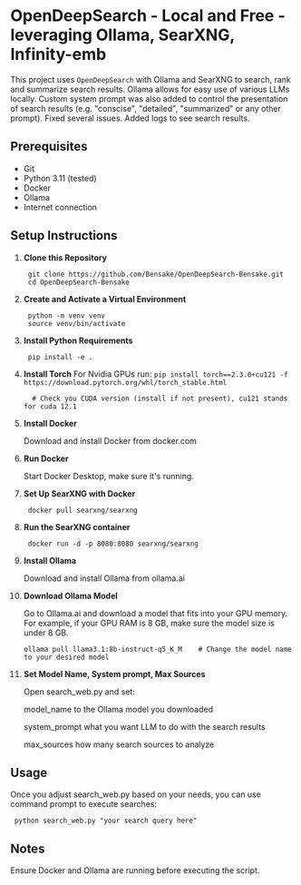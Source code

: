 # OpenDeepSearch - Local and Free - leveraging Ollama, SearXNG, Infinity-emb

This project uses `OpenDeepSearch` with Ollama and SearXNG to search, rank and summarize search results. Ollama allows for easy use of various LLMs locally. Custom system prompt was also added to control the presentation of search results (e.g. "conscise", "detailed", "summarized" or any other prompt). Fixed several issues. Added logs to see search results.

## Prerequisites
- Git
- Python 3.11 (tested)
- Docker
- Ollama
- Internet connection

## Setup Instructions

1. **Clone this Repository**
   
   		git clone https://github.com/Bensake/OpenDeepSearch-Bensake.git
   		cd OpenDeepSearch-Bensake
   
2. **Create and Activate a Virtual Environment**

		python -m venv venv
  		source venv/bin/activate
   
3. **Install Python Requirements**   

		pip install -e .
4. **Install Torch**
   For Nvidia GPUs run:
   		```pip install torch==2.3.0+cu121 -f https://download.pytorch.org/whl/torch_stable.html```
   
   		 # Check you CUDA version (install if not present), cu121 stands for cuda 12.1
   
6. **Install Docker**	
	
	Download and install Docker from docker.com
	
7. **Run Docker**	

	Start Docker Desktop, make sure it's running.
	
8. **Set Up SearXNG with Docker**

		docker pull searxng/searxng
	
9. **Run the SearXNG container**	

		docker run -d -p 8080:8080 searxng/searxng
	
10. **Install Ollama**	

	Download and install Ollama from ollama.ai
	
11. **Download Ollama Model**	

	Go to Ollama.ai and download a model that fits into your GPU memory. For example, if your GPU RAM is 8 GB, make sure the model size is under 8 GB.
	
		ollama pull llama3.1:8b-instruct-q5_K_M    # Change the model name to your desired model

12. **Set Model Name, System prompt, Max Sources**

	Open search_web.py and set:

	model_name    to the Ollama model you downloaded

	system_prompt    what you want LLM to do with the search results

	max_sources    how many search sources to analyze
	
## Usage	

Once you adjust search_web.py based on your needs, you can use command prompt to execute searches:

	 python search_web.py "your search query here"
	
## Notes

Ensure Docker and Ollama are running before executing the script.

	
